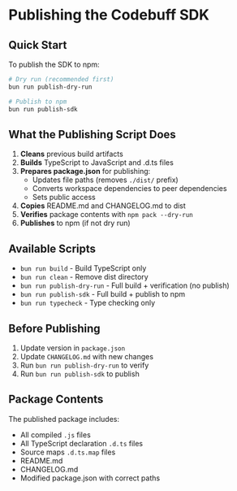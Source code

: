 # Publishing the Codebuff SDK

## Quick Start

To publish the SDK to npm:

```bash
# Dry run (recommended first)
bun run publish-dry-run

# Publish to npm
bun run publish-sdk
```

## What the Publishing Script Does

1. **Cleans** previous build artifacts
2. **Builds** TypeScript to JavaScript and .d.ts files
3. **Prepares package.json** for publishing:
   - Updates file paths (removes `./dist/` prefix)
   - Converts workspace dependencies to peer dependencies
   - Sets public access
4. **Copies** README.md and CHANGELOG.md to dist
5. **Verifies** package contents with `npm pack --dry-run`
6. **Publishes** to npm (if not dry run)

## Available Scripts

- `bun run build` - Build TypeScript only
- `bun run clean` - Remove dist directory
- `bun run publish-dry-run` - Full build + verification (no publish)
- `bun run publish-sdk` - Full build + publish to npm
- `bun run typecheck` - Type checking only

## Before Publishing

1. Update version in `package.json`
2. Update `CHANGELOG.md` with new changes
3. Run `bun run publish-dry-run` to verify
4. Run `bun run publish-sdk` to publish

## Package Contents

The published package includes:
- All compiled `.js` files
- All TypeScript declaration `.d.ts` files
- Source maps `.d.ts.map` files
- README.md
- CHANGELOG.md
- Modified package.json with correct paths
